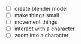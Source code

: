 - [ ] create blender model
- [ ] make things small
- [ ] movement things
- [ ] interact with a character
- [ ] zoom into a character
